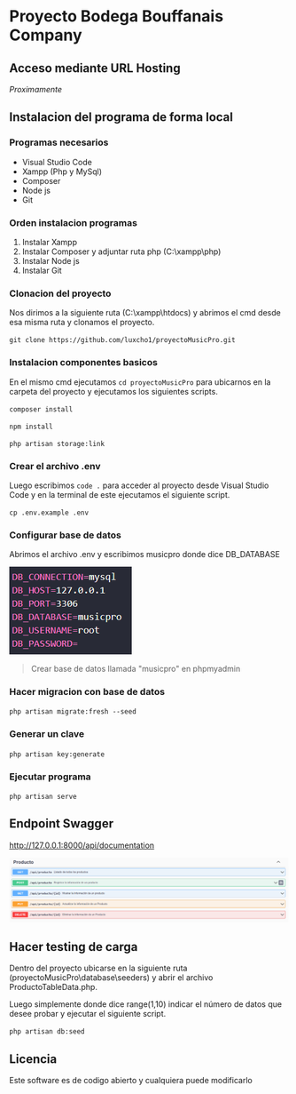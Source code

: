 # Proyecto Bodega Bouffanais Company

Acceso mediante URL Hosting
--
*Proximamente*

Instalacion del programa de forma local
--
### Programas necesarios

- Visual Studio Code
- Xampp (Php y MySql)
- Composer
- Node js
- Git

### Orden instalacion programas
1. Instalar Xampp
2. Instalar Composer y adjuntar ruta php (C:\xampp\php)
3. Instalar Node js
4. Instalar Git

### Clonacion del proyecto
Nos dirimos a la siguiente ruta (C:\xampp\htdocs) y abrimos el cmd desde esa misma ruta y clonamos el proyecto.

`git clone https://github.com/luxcho1/proyectoMusicPro.git`

### Instalacion componentes basicos

En el mismo cmd ejecutamos `cd proyectoMusicPro`  para ubicarnos en la carpeta del proyecto y ejecutamos los siguientes scripts.

`composer install`

`npm install`

`php artisan storage:link`

### Crear el archivo .env
Luego escribimos `code .` para acceder al proyecto desde Visual Studio Code y en la terminal de este ejecutamos el siguiente script.

`cp .env.example .env`

### Configurar base de datos
Abrimos el archivo .env y escribimos musicpro donde dice DB_DATABASE

![](https://raw.githubusercontent.com/luxcho1/proyectoMusicPro/main/public/build/assets/Captura%20de%20pantalla%202023-05-25%20182614.png)

> Crear base de datos llamada "musicpro" en phpmyadmin

### Hacer migracion con base de datos
`php artisan migrate:fresh --seed`

### Generar un clave
`php artisan key:generate`

### Ejecutar programa
`php artisan serve`


Endpoint Swagger
--

http://127.0.0.1:8000/api/documentation

![](public/build/assets/API.png)

Hacer testing de carga
--
Dentro del proyecto ubicarse en la siguiente ruta (proyectoMusicPro\database\seeders) y abrir el archivo ProductoTableData.php.

Luego simplemente donde dice range(1,10) indicar el número de datos que desee probar y ejecutar el siguiente script.

`php artisan db:seed`

Licencia
--
Este software es de codigo abierto y cualquiera puede modificarlo